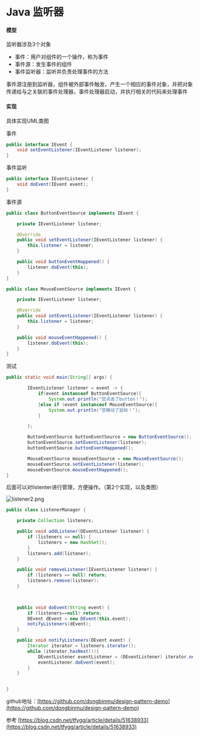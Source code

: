 # Java 监听器

#### 模型
监听器涉及3个对象
- 事件：用户对组件的一个操作，称为事件
- 事件源：发生事件的组件
- 事件监听器：监听并负责处理事件的方法

事件源注册到监听器，组件被外部事件触发，产生一个相应的事件对象，并把对象传递给与之关联的事件处理器，事件处理器启动，并执行相关的代码来处理事件

#### 实现

具体实现UML类图
	

事件

```java
public interface IEvent {
    void setEventListener(IEventListener listener);
}
```
事件监听

```java
public interface IEventListener {
    void doEvent(IEvent event);
}
```

事件源

```java
public class ButtonEventSource implements IEvent {

    private IEventListener listener;

    @Override
    public void setEventListener(IEventListener listener) {
        this.listener = listener;
    }

    public void buttonEventHappened() {
        listener.doEvent(this);
    }
}

public class MouseEventSource implements IEvent {

    private IEventListener listener;

    @Override
    public void setEventListener(IEventListener listener) {
        this.listener = listener;
    }

    public void mouseEventHappened() {
        listener.doEvent(this);
    }
}
```

测试

```java
public static void main(String[] args) {

        IEventListener listener = event -> {
            if(event instanceof ButtonEventSource){
                System.out.println("您点击了button！");
            }else if (event instanceof MouseEventSource){
                System.out.println("您移动了鼠标！");
            }

        };

        ButtonEventSource buttonEventSource = new ButtonEventSource();
        buttonEventSource.setEventListener(listener);
        buttonEventSource.buttonEventHappened();

        MouseEventSource mouseEventSource = new MouseEventSource();
        mouseEventSource.setEventListener(listener);
        mouseEventSource.mouseEventHappened();
}
```


后面可以对listenter进行管理，方便操作。（第2个实现，以及类图）

![listener2.png](quiver-image-url/63006272670B392DB29DECB708C88DF4.png)


```java
public class ListenerManager {

    private Collection listeners;

    public void addListener(DEventListener listener) {
        if (listeners == null) {
            listeners = new HashSet();
        }
        listeners.add(listener);
    }

    public void removeListener(IEventListener listener) {
        if (listeners == null) return;
        listeners.remove(listener);
    }

    

    public void doEvent(String event) {
        if (listeners==null) return;
        DEvent dEvent = new DEvent(this,event);
        notifyListeners(dEvent);
    }

    public void notifyListeners(DEvent event) {
        Iterator iterator = listeners.iterator();
        while (iterator.hasNext()){
            DEventListener eventListener = (DEventListener) iterator.next();
            eventListener.doEvent(event);
        }
    }


}
```

github地址：[https://github.com/dongbinmu/design-pattern-demo](https://github.com/dongbinmu/design-pattern-demo)

参考  [https://blog.csdn.net/tfygg/article/details/51638933](https://blog.csdn.net/tfygg/article/details/51638933)